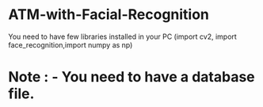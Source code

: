 # ATM-with-Facial-Recognition

You need to have few libraries installed in your PC (import cv2, import face_recognition,import numpy as np)

# Note : - You need to have a database file.
